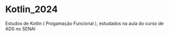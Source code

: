 # Kotlin_2024
Estudos de Kotlin ( Progamação Funcional ),  estudados na aula do curso de ADS no SENAI
